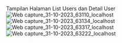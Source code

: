 Tampilan Halaman List Users dan Detail User
![Web capture_31-10-2023_63110_localhost](https://github.com/Fathianr16/Tugas2_124210026/assets/145315810/fbebef1d-7a28-412d-a14b-cef83fe00848)
![Web capture_31-10-2023_63134_localhost](https://github.com/Fathianr16/Tugas2_124210026/assets/145315810/4befc52f-4b64-4736-bbbf-697534927a0f)
![Web capture_31-10-2023_63317_localhost](https://github.com/Fathianr16/Tugas2_124210026/assets/145315810/6b3ef42e-5d41-42dc-9222-b8d9f72f38d4)
![Web capture_31-10-2023_63222_localhost](https://github.com/Fathianr16/Tugas2_124210026/assets/145315810/3d4cc223-c120-4ec8-af0a-225be48ce6d0)
